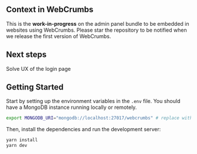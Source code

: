 ## Context in WebCrumbs

This is the **work-in-progress** on the admin panel bundle to be embedded in websites using WebCrumbs.
Please star the repository to be notified when we release the first version of WebCrumbs.

## Next steps
Solve UX of the login page

## Getting Started

Start by setting up the environment variables in the `.env` file.
You should have a MongoDB instance running locally or remotely.

```bash
export MONGODB_URI="mongodb://localhost:27017/webcrumbs" # replace with your MongoDB connection string
```
    
Then, install the dependencies and run the development server:

```bash
yarn install
yarn dev
```